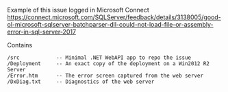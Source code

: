 Example of this issue logged in Microsoft Connect https://connect.microsoft.com/SQLServer/feedback/details/3138005/good-ol-microsoft-sqlserver-batchparser-dll-could-not-load-file-or-assembly-error-in-sql-server-2017

Contains
    
    /src            -- Minimal .NET WebAPI app to repo the issue
    /Deployment     -- An exact copy of the deployment on a Win2012 R2 Server
    /Error.htm      -- The error screen captured from the web server
    /DxDiag.txt     -- Diagnostics of the web server
